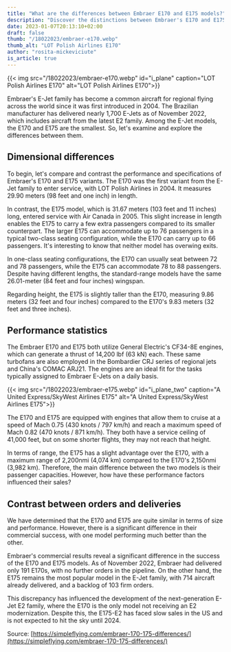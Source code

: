 ```yaml
---
title: "What are the differences between Embraer E170 and E175 models?"
description: "Discover the distinctions between Embraer's E170 and E175 models. Our comprehensive guide explores differences in performance, dimensions, and orders."
date: 2023-01-07T20:13:10+02:00
draft: false
thumb: "/18022023/embraer-e170.webp"
thumb_alt: "LOT Polish Airlines E170"
author: "rosita-mickeviciute"
is_article: true
---
```

{{< img src="/18022023/embraer-e170.webp" id="i_plane" caption="LOT Polish Airlines E170" alt="LOT Polish Airlines E170">}}

Embraer's E-Jet family has become a common aircraft for regional flying across the world since it was first introduced in 2004. The Brazilian manufacturer has delivered nearly 1,700 E-Jets as of November 2022, which includes aircraft from the latest E2 family. Among the E-Jet models, the E170 and E175 are the smallest. So, let's examine and explore the differences between them.

## Dimensional differences

To begin, let's compare and contrast the performance and specifications of Embraer's E170 and E175 variants. The E170 was the first variant from the E-Jet family to enter service, with LOT Polish Airlines in 2004. It measures 29.90 meters (98 feet and one inch) in length.

In contrast, the E175 model, which is 31.67 meters (103 feet and 11 inches) long, entered service with Air Canada in 2005. This slight increase in length enables the E175 to carry a few extra passengers compared to its smaller counterpart. The larger E175 can accommodate up to 76 passengers in a typical two-class seating configuration, while the E170 can carry up to 66 passengers. It's interesting to know that neither model has overwing exits.

In one-class seating configurations, the E170 can usually seat between 72 and 78 passengers, while the E175 can accommodate 78 to 88 passengers. Despite having different lengths, the standard-range models have the same 26.01-meter (84 feet and four inches) wingspan.

Regarding height, the E175 is slightly taller than the E170, measuring 9.86 meters (32 feet and four inches) compared to the E170's 9.83 meters (32 feet and three inches). 

## Performance statistics

The Embraer E170 and E175 both utilize General Electric's CF34-8E engines, which can generate a thrust of 14,200 lbf (63 kN) each. These same turbofans are also employed in the Bombardier CRJ series of regional jets and China's COMAC ARJ21. The engines are an ideal fit for the tasks typically assigned to Embraer E-Jets on a daily basis.

{{< img src="/18022023/embraer-e175.webp" id="i_plane_two" caption="A United Express/SkyWest Airlines E175" alt="A United Express/SkyWest Airlines E175">}}

The E170 and E175 are equipped with engines that allow them to cruise at a speed of Mach 0.75 (430 knots / 797 km/h) and reach a maximum speed of Mach 0.82 (470 knots / 871 km/h). They both have a service ceiling of 41,000 feet, but on some shorter flights, they may not reach that height. 

In terms of range, the E175 has a slight advantage over the E170, with a maximum range of 2,200nmi (4,074 km) compared to the E170's 2,150nmi (3,982 km). Therefore, the main difference between the two models is their passenger capacities. However, how have these performance factors influenced their sales?

## Contrast between orders and deliveries

We have determined that the E170 and E175 are quite similar in terms of size and performance. However, there is a significant difference in their commercial success, with one model performing much better than the other.

Embraer's commercial results reveal a significant difference in the success of the E170 and E175 models. As of November 2022, Embraer had delivered only 191 E170s, with no further orders in the pipeline. On the other hand, the E175 remains the most popular model in the E-Jet family, with 714 aircraft already delivered, and a backlog of 103 firm orders.

This discrepancy has influenced the development of the next-generation E-Jet E2 family, where the E170 is the only model not receiving an E2 modernization. Despite this, the E175-E2 has faced slow sales in the US and is not expected to hit the sky until 2024.

Source: [https://simpleflying.com/embraer-170-175-differences/](https://simpleflying.com/embraer-170-175-differences/)
